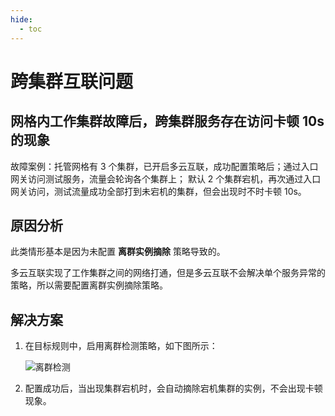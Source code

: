 ```yaml
---
hide:
  - toc
---
```


# 跨集群互联问题

## 网格内工作集群故障后，跨集群服务存在访问卡顿 10s 的现象

故障案例：托管网格有 3 个集群，已开启多云互联，成功配置策略后；通过入口网关访问测试服务，流量会轮询各个集群上；
默认 2 个集群宕机，再次通过入口网关访问，测试流量成功全部打到未宕机的集群，但会出现时不时卡顿 10s。

## 原因分析

此类情形基本是因为未配置 **离群实例摘除** 策略导致的。

多云互联实现了工作集群之间的网络打通，但是多云互联不会解决单个服务异常的策略，所以需要配置离群实例摘除策略。

## 解决方案

1. 在目标规则中，启用离群检测策略，如下图所示：

    ![离群检测](https://docs.daocloud.io/daocloud-docs-images/docs/mspider/troubleshoot/images/cluster-interconnect01.png)

2. 配置成功后，当出现集群宕机时，会自动摘除宕机集群的实例，不会出现卡顿现象。
